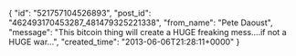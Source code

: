  {
   "id": "521757104526893",
   "post_id": "462493170453287_481479325221338",
   "from_name": "Pete Daoust",
   "message": "This bitcoin thing will create a HUGE freaking mess....if not a HUGE war...",
   "created_time": "2013-06-06T21:28:11+0000"
 }
